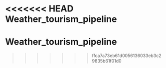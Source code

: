 <<<<<<< HEAD
Weather_tourism_pipeline
=======
# Weather_tourism_pipeline
>>>>>>> ffca7a73eb61d0056136033eb3c29835b61f01d0
